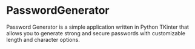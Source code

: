 # PasswordGenerator
Password Generator is a simple application written in Python TKinter that allows you to generate strong and secure passwords with customizable length and character options. 
